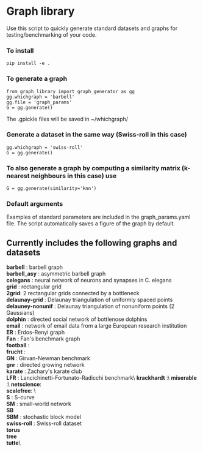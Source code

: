 # Graph library

Use this script to quickly generate standard datasets and graphs for testing/benchmarking of your code.

### To install

```
pip install -e . 
```

### To generate a graph

```
from graph_library import graph_generator as gg
gg.whichgraph = 'barbell'
gg.file = 'graph_params'
G = gg.generate()
```

The .gpickle files will be saved in ~/whichgraph/

### Generate a dataset in the same way (Swiss-roll in this case)
```
gg.whichgraph = 'swiss-roll'
G = gg.generate()
```

### To also generate a graph by computing a similarity matrix (k-nearest neighbours in this case) use

```
G = gg.generate(similarity='knn')
```

### Default arguments

Examples of standard parameters are included in the graph_params.yaml file. The script automatically saves a figure of the graph by default. 

## Currently includes the following graphs and datasets

**barbell** : barbell graph\
**barbell_asy** : asymmetric barbell graph\
**celegans** :  neural network of neurons and synapses in C. elegans\
**grid** : rectangular grid\
**2grid**: 2 rectangular grids connected by a bottleneck\
**delaunay-grid** : Delaunay triangulation of uniformly spaced points\
**delauney-nonunif** : Delaunay triangulation of nonuniform points (2 Gaussians)\
**dolphin** : directed social network of bottlenose dolphins\
**email** : network of email data from a large European research institution\
**ER** : Erdos-Renyi graph\
**Fan** : Fan's benchmark graph\
**football** : \
**frucht** : \
**GN** : Girvan-Newman benchmark\
**gnr** : directed growing network\
**karate** : Zachary's karate club\
**LFR** : Lancichinetti-Fortunato-Radicchi benchmark\ 
**krackhardt** :\ 
**miserable** :\ 
**netscience**:\
**scalefree**: \   
**S** : S-curve\
**SM** : small-world network\
**SB**\
**SBM** : stochastic block model\
**swiss-roll** : Swiss-roll dataset\
**torus**\
**tree**\
**tutte**\



